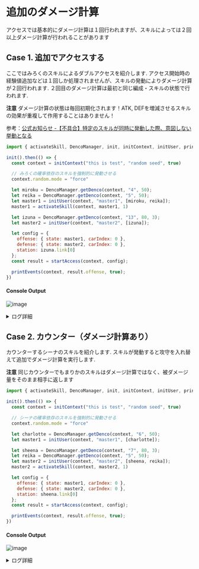 # 追加のダメージ計算

アクセスでは基本的にダメージ計算は１回行われますが、スキルによっては２回以上ダメージ計算が行われることがあります

## Case 1. 追加でアクセスする
ここではみろくのスキルによるダブルアクセスを紹介します. アクセス開始時の経験値追加などは１回しか処理されませんが、スキルの発動によりダメージ計算が２回行われます. ２回目のダメージ計算は最初と同じ編成・スキルの状態で行われます.

**注意** ダメージ計算の状態は毎回初期化されます！ATK, DEFを増減させるスキルの効果が重複して作用することはありません！

参考：[公式お知らせ -【不具合】特定のスキルが同時に発動した際、意図しない挙動となる](https://ekimemo.com/news/20220922121500_1)

```js
import { activateSkill, DencoManager, init, initContext, initUser, printEvents, startAccess } from "ekimemo-access-simulator";

init().then(() => {
  const context = initContext("this is test", "random seed", true)

  // みろくの確率依存のスキルを強制的に発動させる
  context.random.mode = "force"

  let miroku = DencoManager.getDenco(context, "4", 50);
  let reika = DencoManager.getDenco(context, "5", 50);
  let master1 = initUser(context, "master1", [miroku, reika]);
  master1 = activateSkill(context, master1, 1)

  let izuna = DencoManager.getDenco(context, "13", 80, 3);
  let master2 = initUser(context, "master2", [izuna]);

  let config = {
    offense: { state: master1, carIndex: 0 },
    defense: { state: master2, carIndex: 0 },
    station: izuna.link[0]
  };
  const result = startAccess(context, config);

  printEvents(context, result.offense, true);
})
```

#### Console Output
![image](https://user-images.githubusercontent.com/25225028/201941226-f8cb942c-28ff-4c83-a847-ecaeba32c5e5.png)


<details>
<summary>ログ詳細</summary>

```txt
ライブラリを初期化しました
編成を変更します [] -> [miroku,reika]
スキル状態の変更：reika idle -> active
ランダムに駅を選出：池袋,西日暮里,高輪ゲートウェイ
編成を変更します [] -> [izuna]
アクセス処理の開始 2022-11-15 23:11:10.510
攻撃：miroku
アクティブなスキル(攻撃側): miroku,reika
守備：izuna
アクティブなスキル(守備側): izuna
スキルを評価：フットバースの確認
アクセスによる追加 miroku score:100 exp:100
スキルを評価：確率ブーストの確認
スキルを評価：アクセス開始前
スキルを評価：アクセス開始
攻守のダメージ計算を開始
フィルムによる補正をスキップ
スキルを評価：ATK&DEFの増減
スキルが発動(攻撃側) name:reika(5) skill:起動加速度向上 Lv.4
べ、別にあんたの為じゃないんだからね！ ATK+25%
スキルが発動(守備側) name:izuna(13) skill:私が本務機です♪
編成をディフェンダーで固めるととっても効果的なのよ♪ DEF: 7% * 1(ディフェンダー数) = 7%
スキルを評価：特殊なダメージ計算
基本ダメージを計算 AP:190 ATK:25% DEF:7% DamageBase:224 = 190 * 118% * 1
スキルを評価：固定ダメージ
固定ダメージの計算：0
ダメージ量による追加 miroku score:224 exp:224
ダメージ計算が終了：224
守備の結果 HP: 336 > 112 reboot:false
アクセス結果を仮決定
攻撃側のリンク成果：false
守備側のリンク解除：false
スキルを評価：ダメージ計算完了後
確率計算は無視されます mode: force
スキルが発動できます miroku 確率:3.5%
スキルが発動(攻撃側) name:miroku(4) skill:ダブルアクセス Lv.4
気合入れて頑張っていこー♪
アクセス処理を再度実行 #1
攻守のダメージ計算を開始
フィルムによる補正をスキップ
スキルを評価：ATK&DEFの増減
スキルが発動(攻撃側) name:reika(5) skill:起動加速度向上 Lv.4
べ、別にあんたの為じゃないんだからね！ ATK+25%
スキルが発動(守備側) name:izuna(13) skill:私が本務機です♪
編成をディフェンダーで固めるととっても効果的なのよ♪ DEF: 7% * 1(ディフェンダー数) = 7%
スキルを評価：特殊なダメージ計算
基本ダメージを計算 AP:190 ATK:25% DEF:7% DamageBase:224 = 190 * 118% * 1
スキルを評価：固定ダメージ
固定ダメージの計算：0
ダメージ量による追加 miroku score:224 exp:224
ダメージ計算が終了：448
守備の結果 HP: 336 > 0 reboot:true
アクセス処理を終了 #1
スキルの評価中にHPが変化したでんこがいます
denco:izuna HP:112 => 0
スキルを再度評価：ダメージ計算完了後
最終的なアクセス結果を決定
HP確定 miroku 228 > 228 reboot:false
HP確定 izuna 336 > 0 reboot:true
攻撃側のリンク成果：true
守備側のリンク解除：true
リンク成功による追加 miroku score:100 exp:100
アクセス処理の終了
経験値追加 miroku 0(current) + 648 -> 648
経験値詳細 access:648 skill:0 link:0
経験値追加 izuna 0(current) + 51392 -> 51392
経験値詳細 access:0 skill:0 link:51392
```
</details>

## Case 2. カウンター（ダメージ計算あり）
カウンターするシーナのスキルを紹介します. スキルが発動すると攻守を入れ替えて追加でダメージ計算を実行します. 

**注意** 同じカウンターでもまりかのスキルはダメージ計算ではなく、被ダメージ量をそのまま相手に返します

```js
import { activateSkill, DencoManager, init, initContext, initUser, printEvents, startAccess } from "ekimemo-access-simulator";

init().then(() => {
  const context = initContext("this is test", "random seed", true)

  // シーナの確率依存のスキルを強制的に発動させる
  context.random.mode = "force"

  let charlotte = DencoManager.getDenco(context, "6", 50);
  let master1 = initUser(context, "master1", [charlotte]);

  let sheena = DencoManager.getDenco(context, "7", 80, 3);
  let reika = DencoManager.getDenco(context, "5", 50);
  let master2 = initUser(context, "master2", [sheena, reika]);
  master2 = activateSkill(context, master2, 1)

  let config = {
    offense: { state: master1, carIndex: 0 },
    defense: { state: master2, carIndex: 0 },
    station: sheena.link[0]
  };
  const result = startAccess(context, config);

  printEvents(context, result.offense, true);
})
```

#### Console Output
![image](https://user-images.githubusercontent.com/25225028/201942730-bf3be058-7f2d-4630-8e5d-1b347368e72b.png)


<details>
<summary>ログ詳細</summary>

```txt
ライブラリを初期化しました
編成を変更します [] -> [charlotte]
ランダムに駅を選出：池袋,西日暮里,高輪ゲートウェイ
編成を変更します [] -> [sheena,reika]
スキル状態の変更：reika idle -> active
アクセス処理の開始 2022-11-15 23:19:47.595
攻撃：charlotte
アクティブなスキル(攻撃側): 
守備：sheena
アクティブなスキル(守備側): sheena,reika
スキルを評価：フットバースの確認
アクセスによる追加 charlotte score:100 exp:100
スキルを評価：確率ブーストの確認
スキルを評価：アクセス開始前
スキルを評価：アクセス開始
攻守のダメージ計算を開始
フィルムによる補正をスキップ
スキルを評価：ATK&DEFの増減
スキルを評価：特殊なダメージ計算
基本ダメージを計算 AP:170 ATK:0% DEF:0% DamageBase:170 = 170 * 100% * 1
スキルを評価：固定ダメージ
固定ダメージの計算：0
ダメージ量による追加 charlotte score:170 exp:170
ダメージ計算が終了：170
守備の結果 HP: 420 > 250 reboot:false
アクセス結果を仮決定
攻撃側のリンク成果：false
守備側のリンク解除：false
スキルを評価：ダメージ計算完了後
確率計算は無視されます mode: force
スキルが発動できます sheena 確率:11%
スキルが発動(守備側) name:sheena(7) skill:レッツトエントリヒ
あら、誰か来たみたい♪ カウンター攻撃
攻守交代、カウンター攻撃を開始
攻守のダメージ計算を開始
攻守の属性によるダメージ補正が適用：1.3
フィルムによる補正をスキップ
スキルを評価：ATK&DEFの増減
スキルが発動(攻撃側) name:reika(5) skill:起動加速度向上 Lv.4
べ、別にあんたの為じゃないんだからね！ ATK+25%
スキルを評価：特殊なダメージ計算
基本ダメージを計算 AP:250 ATK:25% DEF:0% DamageBase:406 = 250 * 125% * 1.3
スキルを評価：固定ダメージ
固定ダメージの計算：0
ダメージ量による追加 sheena score:406 exp:406
ダメージ計算が終了：406
守備の結果 HP: 228 > 0 reboot:true
カウンター攻撃を終了
最終的なアクセス結果を決定
HP確定 charlotte 228 > 0 reboot:true
HP確定 sheena 420 > 250 reboot:false
攻撃側のリンク成果：false
守備側のリンク解除：false
アクセス処理の終了
経験値追加 charlotte 0(current) + 270 -> 270
経験値詳細 access:270 skill:0 link:0
経験値追加 sheena 0(current) + 406 -> 406
経験値詳細 access:406 skill:0 link:0
```
</details>